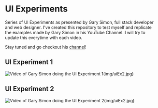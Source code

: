 # UI Experiments
Series of UI Experiments as presented by Gary Simon, full stack developer and web designer.
I've created this repository to test myself and replicate the examples made by Gary Simon in his YouTube Channel.
I will try to update this everytime with each video.

Stay tuned and go checkout his [channel](https://www.youtube.com/channel/UCVyRiMvfUNMA1UPlDPzG5Ow)!

## UI Experiment 1
![Video of Gary Simon doing the UI Experiment 1(img/uiEx2.jpg)](https://www.youtube.com/embed/a821gLAdLAU)

## UI Experiment 2
![Video of Gary Simon doing the UI Experiment 2(img/uiEx2.jpg)](https://www.youtube.com/embed/n4_s0DpiHjQ)
